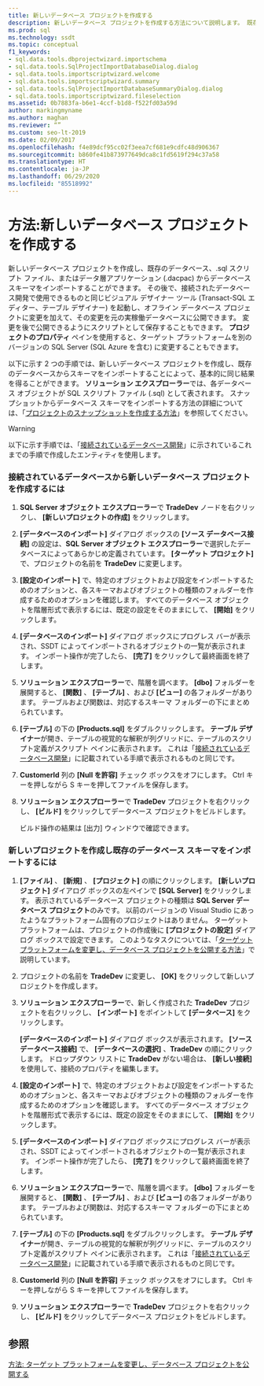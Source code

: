 ```yaml
---
title: 新しいデータベース プロジェクトを作成する
description: 新しいデータベース プロジェクトを作成する方法について説明します。 既存のデータベースから新しいプロジェクトにスキーマをインポートする方法を確認します。
ms.prod: sql
ms.technology: ssdt
ms.topic: conceptual
f1_keywords:
- sql.data.tools.dbprojectwizard.importschema
- sql.data.tools.SqlProjectImportDatabaseDialog.dialog
- sql.data.tools.importscriptwizard.welcome
- sql.data.tools.importscriptwizard.summary
- sql.data.tools.SqlProjectImportDatabaseSummaryDialog.dialog
- sql.data.tools.importscriptwizard.fileselection
ms.assetid: 0b7883fa-b6e1-4ccf-b1d8-f522fd03a59d
author: markingmyname
ms.author: maghan
ms.reviewer: “”
ms.custom: seo-lt-2019
ms.date: 02/09/2017
ms.openlocfilehash: f4e89dcf95cc02f3eea7cf681e9cdfc48d906367
ms.sourcegitcommit: b860fe41b873977649dca8c1fd5619f294c37a58
ms.translationtype: HT
ms.contentlocale: ja-JP
ms.lasthandoff: 06/29/2020
ms.locfileid: "85518992"
---
```

# <a name="how-to-create-a-new-database-project"></a>方法:新しいデータベース プロジェクトを作成する

新しいデータベース プロジェクトを作成し、既存のデータベース、.sql スクリプト ファイル、またはデータ層アプリケーション (.dacpac) からデータベース スキーマをインポートすることができます。 その後で、接続されたデータベース開発で使用できるものと同じビジュアル デザイナー ツール (Transact\-SQL エディター、テーブル デザイナー) を起動し、オフライン データベース プロジェクトに変更を加えて、その変更を元の実稼働データベースに公開できます。 変更を後で公開できるようにスクリプトとして保存することもできます。 **プロジェクトのプロパティ** ペインを使用すると、ターゲット プラットフォームを別のバージョンの SQL Server (SQL Azure を含む) に変更することもできます。  
  
以下に示す 2 つの手順では、新しいデータベース プロジェクトを作成し、既存のデータベースからスキーマをインポートすることによって、基本的に同じ結果を得ることができます。 **ソリューション エクスプローラー**では、各データベース オブジェクトが SQL スクリプト ファイル (.sql) として表されます。 スナップショットからデータベース スキーマをインポートする方法の詳細については、「[プロジェクトのスナップショットを作成する方法](../ssdt/how-to-create-a-snapshot-of-a-project.md)」を参照してください。  
  
> [!WARNING]  
> 以下に示す手順では、「[接続されているデータベース開発](../ssdt/connected-database-development.md)」に示されているこれまでの手順で作成したエンティティを使用します。  
  
### <a name="to-create-a-new-database-project-off-a-connected-database"></a>接続されているデータベースから新しいデータベース プロジェクトを作成するには  
  
1.  **SQL Server オブジェクト エクスプローラー**で **TradeDev** ノードを右クリックし、 **[新しいプロジェクトの作成]** をクリックします。  
  
2.  **[データベースのインポート]** ダイアログ ボックスの **[ソース データベース接続]** の設定は、**SQL Server オブジェクト エクスプローラー**で選択したデータベースによってあらかじめ定義されています。 **[ターゲット プロジェクト]** で、プロジェクトの名前を **TradeDev** に変更します。  
  
3.  **[設定のインポート]** で、特定のオブジェクトおよび設定をインポートするためのオプションと、各スキーマおよびオブジェクトの種類のフォルダーを作成するためのオプションを確認します。 すべてのデータベース オブジェクトを階層形式で表示するには、既定の設定をそのままにして、 **[開始]** をクリックします。  
  
4.  **[データベースのインポート]** ダイアログ ボックスにプログレス バーが表示され、SSDT によってインポートされるオブジェクトの一覧が表示されます。 インポート操作が完了したら、 **[完了]** をクリックして最終画面を終了します。  
  
5.  **ソリューション エクスプローラー**で、階層を調べます。 **[dbo]** フォルダーを展開すると、 **[関数]** 、 **[テーブル]** 、および **[ビュー]** の各フォルダーがあります。 テーブルおよび関数は、対応するスキーマ フォルダーの下にまとめられています。  
  
6.  **[テーブル]** の下の **[Products.sql]** をダブルクリックします。 **テーブル デザイナー**が開き、テーブルの視覚的な解釈が列グリッドに、テーブルのスクリプト定義がスクリプト ペインに表示されます。 これは「[接続されているデータベース開発](../ssdt/connected-database-development.md)」に記載されている手順で表示されるものと同じです。  
  
7.  **CustomerId** 列の **[Null を許容]** チェック ボックスをオフにします。 Ctrl キーを押しながら S キーを押してファイルを保存します。  
  
8.  **ソリューション エクスプローラー**で **TradeDev** プロジェクトを右クリックし、 **[ビルド]** をクリックしてデータベース プロジェクトをビルドします。  
  
    ビルド操作の結果は [出力] ウィンドウで確認できます。  
  
### <a name="to-create-a-new-project-and-import-existing-database-schema"></a>新しいプロジェクトを作成し既存のデータベース スキーマをインポートするには  
  
1.  **[ファイル]** 、 **[新規]** 、 **[プロジェクト]** の順にクリックします。 **[新しいプロジェクト]** ダイアログ ボックスの左ペインで **[SQL Server]** をクリックします。 表示されているデータベース プロジェクトの種類は **SQL Server データベース プロジェクト**のみです。 以前のバージョンの Visual Studio にあったようなプラットフォーム固有のプロジェクトはありません。 ターゲット プラットフォームは、プロジェクトの作成後に **[プロジェクトの設定]** ダイアログ ボックスで設定できます。 このようなタスクについては、「[ターゲット プラットフォームを変更し、データベース プロジェクトを公開する方法](../ssdt/how-to-change-target-platform-and-publish-a-database-project.md)」で説明しています。  
  
2.  プロジェクトの名前を **TradeDev** に変更し、 **[OK]** をクリックして新しいプロジェクトを作成します。  
  
3.  **ソリューション エクスプローラー**で、新しく作成された **TradeDev** プロジェクトを右クリックし、 **[インポート]** をポイントして **[データベース]** をクリックします。  
  
    **[データベースのインポート]** ダイアログ ボックスが表示されます。 **[ソース データベース接続]** で、 **[データベースの選択]** 、**TradeDev** の順にクリックします。 ドロップダウン リストに **TradeDev** がない場合は、 **[新しい接続]** を使用して、接続のプロパティを編集します。  
  
4.  **[設定のインポート]** で、特定のオブジェクトおよび設定をインポートするためのオプションと、各スキーマおよびオブジェクトの種類のフォルダーを作成するためのオプションを確認します。 すべてのデータベース オブジェクトを階層形式で表示するには、既定の設定をそのままにして、 **[開始]** をクリックします。  
  
5.  **[データベースのインポート]** ダイアログ ボックスにプログレス バーが表示され、SSDT によってインポートされるオブジェクトの一覧が表示されます。 インポート操作が完了したら、 **[完了]** をクリックして最終画面を終了します。  
  
6.  **ソリューション エクスプローラー**で、階層を調べます。 **[dbo]** フォルダーを展開すると、 **[関数]** 、 **[テーブル]** 、および **[ビュー]** の各フォルダーがあります。 テーブルおよび関数は、対応するスキーマ フォルダーの下にまとめられています。  
  
7.  **[テーブル]** の下の **[Products.sql]** をダブルクリックします。 **テーブル デザイナー**が開き、テーブルの視覚的な解釈が列グリッドに、テーブルのスクリプト定義がスクリプト ペインに表示されます。 これは「[接続されているデータベース開発](../ssdt/connected-database-development.md)」に記載されている手順で表示されるものと同じです。  
  
8.  **CustomerId** 列の **[Null を許容]** チェック ボックスをオフにします。 Ctrl キーを押しながら S キーを押してファイルを保存します。  
  
9. **ソリューション エクスプローラー**で **TradeDev** プロジェクトを右クリックし、 **[ビルド]** をクリックしてデータベース プロジェクトをビルドします。  
  
## <a name="see-also"></a>参照  
[方法:  ターゲット プラットフォームを変更し、データベース プロジェクトを公開する](../ssdt/how-to-change-target-platform-and-publish-a-database-project.md)  
  
